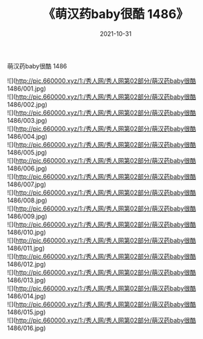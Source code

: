 ﻿---
layout: post
title:  《萌汉药baby很酷 1486》
date:   2021-10-31
img: http://pic.660000.xyz/1:/秀人网/秀人网第02部分/萌汉药baby很酷 1486/000.jpg
categories: [美女, 清纯, 唯美]
---

萌汉药baby很酷 1486

  ![](http://pic.660000.xyz/1:/秀人网/秀人网第02部分/萌汉药baby很酷 1486/001.jpg) <br> ![](http://pic.660000.xyz/1:/秀人网/秀人网第02部分/萌汉药baby很酷 1486/002.jpg) <br> ![](http://pic.660000.xyz/1:/秀人网/秀人网第02部分/萌汉药baby很酷 1486/003.jpg) <br> ![](http://pic.660000.xyz/1:/秀人网/秀人网第02部分/萌汉药baby很酷 1486/004.jpg) <br> ![](http://pic.660000.xyz/1:/秀人网/秀人网第02部分/萌汉药baby很酷 1486/005.jpg) <br> ![](http://pic.660000.xyz/1:/秀人网/秀人网第02部分/萌汉药baby很酷 1486/006.jpg) <br> ![](http://pic.660000.xyz/1:/秀人网/秀人网第02部分/萌汉药baby很酷 1486/007.jpg) <br> ![](http://pic.660000.xyz/1:/秀人网/秀人网第02部分/萌汉药baby很酷 1486/008.jpg) <br> ![](http://pic.660000.xyz/1:/秀人网/秀人网第02部分/萌汉药baby很酷 1486/009.jpg) <br> ![](http://pic.660000.xyz/1:/秀人网/秀人网第02部分/萌汉药baby很酷 1486/010.jpg) <br> ![](http://pic.660000.xyz/1:/秀人网/秀人网第02部分/萌汉药baby很酷 1486/011.jpg) <br> ![](http://pic.660000.xyz/1:/秀人网/秀人网第02部分/萌汉药baby很酷 1486/012.jpg) <br> ![](http://pic.660000.xyz/1:/秀人网/秀人网第02部分/萌汉药baby很酷 1486/013.jpg) <br> ![](http://pic.660000.xyz/1:/秀人网/秀人网第02部分/萌汉药baby很酷 1486/014.jpg) <br> ![](http://pic.660000.xyz/1:/秀人网/秀人网第02部分/萌汉药baby很酷 1486/015.jpg) <br> ![](http://pic.660000.xyz/1:/秀人网/秀人网第02部分/萌汉药baby很酷 1486/016.jpg) <br>